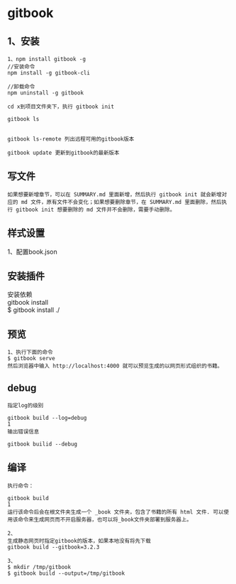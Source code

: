 # gitbook

## 1、安装

```
1、npm install gitbook -g
//安装命令
npm install -g gitbook-cli

//卸载命令
npm uninstall -g gitbook

cd x到项目文件夹下，执行 gitbook init 

gitbook ls


gitbook ls-remote 列出远程可用的gitbook版本

gitbook update 更新到gitbook的最新版本
```

## 写文件

```
如果想要新增章节，可以在 SUMMARY.md 里面新增，然后执行 gitbook init 就会新增对应的 md 文件，原有文件不会变化；如果想要删除章节，在 SUMMARY.md 里面删除，然后执行 gitbook init 想要删除的 md 文件并不会删除，需要手动删除。
```

## 样式设置

1、配置book.json



## 安装插件

安装依赖  
gitbook install  
$ gitbook install ./

## 预览

```
1、执行下面的命令
$ gitbook serve
然后浏览器中输入 http://localhost:4000 就可以预览生成的以网页形式组织的书籍。
```

## debug

```
指定log的级别

gitbook build --log=debug
1
输出错误信息

gitbook builid --debug
```

## 编译

```
执行命令：

gitbook build
1
运行该命令后会在根文件夹生成一个 _book 文件夹，包含了书籍的所有 html 文件. 可以使用该命令来生成网页而不开启服务器，也可以将_book文件夹部署到服务器上。

2、
生成静态网页时指定gitbook的版本，如果本地没有将先下载
gitbook build --gitbook=3.2.3

3、
$ mkdir /tmp/gitbook
$ gitbook build --output=/tmp/gitbook
```



